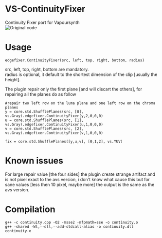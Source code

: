 # VS-ContinuityFixer
Continuity Fixer port for Vapoursynth  
![Original code](https://github.com/sekrit-twc/EdgeFixer/tree/master/EdgeFixer)  
# Usage

	edgefixer.ContinuityFixer(src, left, top, right, bottom, radius)

src, left, top, right, bottom are mandatory.  
radius is optional, it default to the shortest dimension of the clip [usually the height].  


The plugin repair only the first plane [and will discart the others], for repairing all the planes do as follow  

	#repair two left row on the luma plane and one left row on the chroma planes
	y = core.std.ShufflePlanes(src, [0], vs.Gray).edgefixer.ContinuityFixer(y,2,0,0,0)
	u = core.std.ShufflePlanes(src, [1], vs.Gray).edgefixer.ContinuityFixer(u,1,0,0,0)
	v = core.std.ShufflePlanes(src, [2], vs.Gray).edgefixer.ContinuityFixer(v,1,0,0,0)

	fix = core.std.ShufflePlanes([y,u,v], [0,1,2], vs.YUV)

# Known issues
For large repair value [the four sides] the plugin create strange artifact and is not pixel exact to the avs version, i don't know what cause this but for sane values [less then 10 pixel, maybe more] the output is the same as the avs version.

# Compilation

	g++ -c continuity.cpp -O2 -msse2 -mfpmath=sse -o continuity.o
	g++ -shared -Wl,--dll,--add-stdcall-alias -o continuity.dll continuity.o